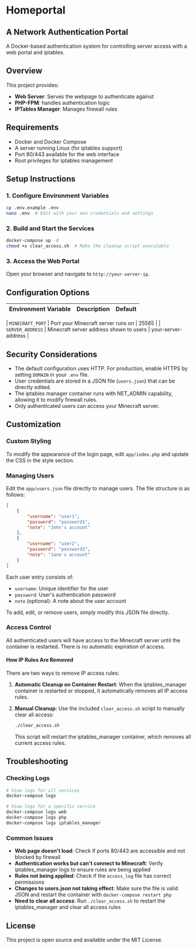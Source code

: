 # Homeportal

## A Network Authentication Portal

A Docker-based authentication system for controlling server access with a web portal and iptables.

## Overview

This project provides:

- **Web Server**: Serves the webpage to authenticate against
- **PHP-FPM**: handles authentication logic
- **IPTables Manager**: Manages firewall rules

## Requirements

- Docker and Docker Compose
- A server running Linux (for iptables support)
- Port 80/443 available for the web interface
- Root privileges for iptables management

## Setup Instructions

### 1. Configure Environment Variables

```bash
cp .env.example .env
nano .env  # Edit with your own credentials and settings
```

### 2. Build and Start the Services

```bash
docker-compose up -d
chmod +x clear_access.sh  # Make the cleanup script executable
```

### 3. Access the Web Portal

Open your browser and navigate to `http://your-server-ip`.

## Configuration Options

| Environment Variable | Description | Default |
|---------------------|-------------|---------|

| `MINECRAFT_PORT` | Port your Minecraft server runs on | 25565 |
| `SERVER_ADDRESS` | Minecraft server address shown to users | your-server-address |

## Security Considerations

- The default configuration uses HTTP. For production, enable HTTPS by setting `DOMAIN` in your `.env` file.
- User credentials are stored in a JSON file (`users.json`) that can be directly edited.
- The iptables manager container runs with NET_ADMIN capability, allowing it to modify firewall rules.
- Only authenticated users can access your Minecraft server.

## Customization

### Custom Styling

To modify the appearance of the login page, edit `app/index.php` and update the CSS in the style section.

### Managing Users

Edit the `app/users.json` file directly to manage users. The file structure is as follows:

```json
[
    {
        "username": "user1",
        "password": "password1",
        "note": "John's account"
    },
    {
        "username": "user2",
        "password": "password2",
        "note": "Jane's account"
    }
]
```

Each user entry consists of:
- `username`: Unique identifier for the user
- `password`: User's authentication password
- `note` (optional): A note about the user account

To add, edit, or remove users, simply modify this JSON file directly.

### Access Control

All authenticated users will have access to the Minecraft server until the container is restarted. There is no automatic expiration of access.

#### How IP Rules Are Removed

There are two ways to remove IP access rules:

1. **Automatic Cleanup on Container Restart**: When the iptables_manager container is restarted or stopped, it automatically removes all IP access rules.

2. **Manual Cleanup**: Use the included `clear_access.sh` script to manually clear all access:
   ```bash
   ./clear_access.sh
   ```
   This script will restart the iptables_manager container, which removes all current access rules.

## Troubleshooting

### Checking Logs

```bash
# View logs for all services
docker-compose logs

# View logs for a specific service
docker-compose logs web
docker-compose logs php
docker-compose logs iptables_manager
```

### Common Issues

- **Web page doesn't load**: Check if ports 80/443 are accessible and not blocked by firewall
- **Authentication works but can't connect to Minecraft**: Verify iptables_manager logs to ensure rules are being applied
- **Rules not being applied**: Check if the `access_log` file has correct permissions
- **Changes to users.json not taking effect**: Make sure the file is valid JSON and restart the container with `docker-compose restart php`
- **Need to clear all access**: Run `./clear_access.sh` to restart the iptables_manager and clear all access rules

## License

This project is open source and available under the MIT License.
